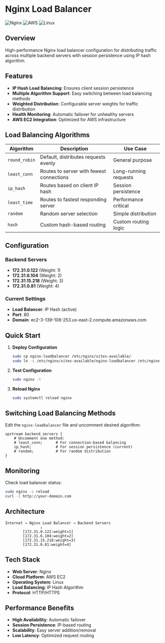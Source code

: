 # Nginx Load Balancer

![Nginx](https://img.shields.io/badge/nginx-%23009639.svg?style=for-the-badge&logo=nginx&logoColor=white)
![AWS](https://img.shields.io/badge/AWS-%23FF9900.svg?style=for-the-badge&logo=amazon-aws&logoColor=white)
![Linux](https://img.shields.io/badge/Linux-FCC624?style=for-the-badge&logo=linux&logoColor=black)

## Overview

High-performance Nginx load balancer configuration for distributing traffic across multiple backend servers with session persistence using IP hash algorithm.

## Features

- **IP Hash Load Balancing**: Ensures client session persistence
- **Multiple Algorithm Support**: Easy switching between load balancing methods
- **Weighted Distribution**: Configurable server weights for traffic distribution
- **Health Monitoring**: Automatic failover for unhealthy servers
- **AWS EC2 Integration**: Optimized for AWS infrastructure

## Load Balancing Algorithms

| Algorithm | Description | Use Case |
|-----------|-------------|----------|
| `round_robin` | Default, distributes requests evenly | General purpose |
| `least_conn` | Routes to server with fewest connections | Long-running requests |
| `ip_hash` | Routes based on client IP hash | Session persistence |
| `least_time` | Routes to fastest responding server | Performance critical |
| `random` | Random server selection | Simple distribution |
| `hash` | Custom hash-based routing | Custom routing logic |

## Configuration

### Backend Servers
- **172.31.0.122** (Weight: 1)
- **172.31.6.104** (Weight: 2) 
- **172.31.15.218** (Weight: 3)
- **172.31.0.81** (Weight: 4)

### Current Settings
- **Load Balancer**: IP Hash (active)
- **Port**: 80
- **Domain**: ec2-3-139-108-253.us-east-2.compute.amazonaws.com

## Quick Start

1. **Deploy Configuration**
   ```bash
   sudo cp nginx-loadbalancer /etc/nginx/sites-available/
   sudo ln -s /etc/nginx/sites-available/nginx-loadbalancer /etc/nginx/sites-enabled/
   ```

2. **Test Configuration**
   ```bash
   sudo nginx -t
   ```

3. **Reload Nginx**
   ```bash
   sudo systemctl reload nginx
   ```

## Switching Load Balancing Methods

Edit the `nginx-loadbalancer` file and uncomment desired algorithm:

```nginx
upstream backend_servers {
    # Uncomment one method:
    # least_conn;      # For connection-based balancing
    ip_hash;           # For session persistence (current)
    # random;          # For random distribution
}
```

## Monitoring

Check load balancer status:
```bash
sudo nginx -s reload
curl -I http://your-domain.com
```

## Architecture

```
Internet → Nginx Load Balancer → Backend Servers
                ↓
        [172.31.0.122:weight=1]
        [172.31.6.104:weight=2]
        [172.31.15.218:weight=3]
        [172.31.0.81:weight=4]
```

## Tech Stack

- **Web Server**: Nginx
- **Cloud Platform**: AWS EC2
- **Operating System**: Linux
- **Load Balancing**: IP Hash Algorithm
- **Protocol**: HTTP/HTTPS

## Performance Benefits

- **High Availability**: Automatic failover
- **Session Persistence**: IP-based routing
- **Scalability**: Easy server addition/removal
- **Low Latency**: Optimized request routing